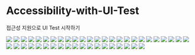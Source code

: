 # Accessibility-with-UI-Test
접근성 지원으로 UI Test 시작하기

![](https://i.imgur.com/5PLyyMj.jpg)
![](https://i.imgur.com/DqVKL6a.jpg)
![](https://i.imgur.com/MXyesjM.jpg)
![](https://i.imgur.com/uNi1uG8.jpg)
![](https://i.imgur.com/oglK7k6.jpg)
![](https://i.imgur.com/VqhWK8w.jpg)
![](https://i.imgur.com/h3IUxgo.jpg)
![](https://i.imgur.com/xIJIYq7.jpg)
![](https://i.imgur.com/Ye08zzc.jpg)
![](https://i.imgur.com/9ZLOqkb.jpg)
![](https://i.imgur.com/MCTq11F.jpg)
![](https://i.imgur.com/oJSwpQN.jpg)
![](https://i.imgur.com/R5CfwRR.jpg)
![](https://i.imgur.com/WpBH4OW.jpg)
![](https://i.imgur.com/Sstqu1m.jpg)
![](https://i.imgur.com/dEoPFDU.jpg)
![](https://i.imgur.com/Ea3B2my.jpg)
![](https://i.imgur.com/6kOKpVy.jpg)
![](https://i.imgur.com/5OpM01e.jpg)
![](https://i.imgur.com/Gv4ZUba.jpg)
![](https://i.imgur.com/Fa8cRGV.jpg)
![](https://i.imgur.com/cNLDboZ.jpg)
![](https://i.imgur.com/sCl1PNZ.jpg)
![](https://i.imgur.com/jiQDadW.jpg)
![](https://i.imgur.com/zz4J8ke.jpg)
![](https://i.imgur.com/kCzQLTf.jpg)
![](https://i.imgur.com/GECnKYS.jpg)
![](https://i.imgur.com/H9k0zhj.jpg)
![](https://i.imgur.com/zMlsvWd.jpg)
![](https://i.imgur.com/tHfaFKt.jpg)
![](https://i.imgur.com/R7nEMqi.jpg)
![](https://i.imgur.com/gboMmMJ.jpg)
![](https://i.imgur.com/8rOIViZ.jpg)
![](https://i.imgur.com/Ct07UJW.jpg)
![](https://i.imgur.com/eo36tT1.jpg)
![](https://i.imgur.com/5fhXs53.jpg)
![](https://i.imgur.com/PfLqF75.jpg)
![](https://i.imgur.com/RoAjRgi.jpg)
![](https://i.imgur.com/aN3fui5.jpg)
![](https://i.imgur.com/9nf9JS1.jpg)
![](https://i.imgur.com/sSEfJ5O.jpg)
![](https://i.imgur.com/9Zxx6e5.jpg)
![](https://i.imgur.com/9hy95Ns.jpg)
![](https://i.imgur.com/6yViYky.jpg)

